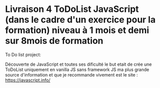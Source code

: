 # Livraison 4 ToDoList JavaScript (dans le cadre d'un exercice pour la formation) niveau à 1 mois et demi sur 8mois de formation
To Do list project:

Découverte de JavaScript et toutes ses dificulté le but etait de crée une ToDoList uniquement en vanilla JS sans framework JS
ma plus grande source d'information et que je recommande vivement est le site : https://javascript.info/


